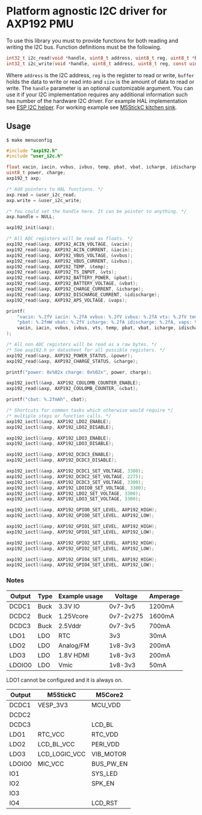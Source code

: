# Platform agnostic I2C driver for AXP192 PMU

To use this library you must to provide functions for both reading and writing the I2C bus. Function definitions must be the following.

```c
int32_t i2c_read(void *handle, uint8_t address, uint8_t reg, uint8_t *buffer, uint16_t size);
int32_t i2c_write(void *handle, uint8_t address, uint8_t reg, const uint8_t *buffer, uint16_t size);
```

Where `address` is the I2C address, `reg` is the register to read or write, `buffer` holds the data to write or read into and `size` is the amount of data to read or write. The `handle` parameter is an optional customizable argument. You can use it if your I2C implementation requires any additional information such has number of the hardware I2C driver. For example HAL implementation see [ESP I2C helper](https://github.com/tuupola/esp_i2c_helper). For working example see [M5StickC kitchen sink](https://github.com/tuupola/esp_m5stick).

## Usage

```
$ make menuconfig
```

```c
#include "axp192.h"
#include "user_i2c.h"

float vacin, iacin, vvbus, ivbus, temp, pbat, vbat, icharge, idischarge, vaps, cbat;
uint8_t power, charge;
axp192_t axp;

/* Add pointers to HAL functions. */
axp.read = &user_i2c_read;
axp.write = &user_i2c_write;

/* You could set the handle here. It can be pointer to anything. */
axp.handle = NULL;

axp192_init(&axp);

/* All ADC registers will be read as floats. */
axp192_read(&axp, AXP192_ACIN_VOLTAGE, &vacin);
axp192_read(&axp, AXP192_ACIN_CURRENT, &iacin);
axp192_read(&axp, AXP192_VBUS_VOLTAGE, &vvbus);
axp192_read(&axp, AXP192_VBUS_CURRENT, &ivbus);
axp192_read(&axp, AXP192_TEMP, &temp);
axp192_read(&axp, AXP192_TS_INPUT, &vts);
axp192_read(&axp, AXP192_BATTERY_POWER, &pbat);
axp192_read(&axp, AXP192_BATTERY_VOLTAGE, &vbat);
axp192_read(&axp, AXP192_CHARGE_CURRENT, &icharge);
axp192_read(&axp, AXP192_DISCHARGE_CURRENT, &idischarge);
axp192_read(&axp, AXP192_APS_VOLTAGE, &vaps);

printf(
    "vacin: %.2fV iacin: %.2fA vvbus: %.2fV ivbus: %.2fA vts: %.2fV temp: %.0fC "
    "pbat: %.2fmW vbat: %.2fV icharge: %.2fA idischarge: %.2fA, vaps: %.2fV",
    vacin, iacin, vvbus, ivbus, vts, temp, pbat, vbat, icharge, idischarge, vaps
);

/* All non ADC registers will be read as a raw bytes. */
/* See axp192.h or datasheet for all possible registers. */
axp192_read(&axp, AXP192_POWER_STATUS, &power);
axp192_read(&axp, AXP192_CHARGE_STATUS, &charge);

printf("power: 0x%02x charge: 0x%02x", power, charge);

axp192_ioctl(&axp, AXP192_COULOMB_COUNTER_ENABLE);
axp192_read(&axp, AXP192_COULOMB_COUNTER, &cbat);

printf("cbat: %.2fmAh", cbat);

/* Shortcuts for common tasks which otherwise would require */
/* multiple steps or function calls. */
axp192_ioctl(&axp, AXP192_LDO2_ENABLE);
axp192_ioctl(&axp, AXP192_LDO2_DISABLE);

axp192_ioctl(&axp, AXP192_LDO3_ENABLE);
axp192_ioctl(&axp, AXP192_LDO3_DISABLE);

axp192_ioctl(&axp, AXP192_DCDC3_ENABLE);
axp192_ioctl(&axp, AXP192_DCDC3_DISABLE);

axp192_ioctl(&axp, AXP192_DCDC1_SET_VOLTAGE, 3300);
axp192_ioctl(&axp, AXP192_DCDC2_SET_VOLTAGE, 2275);
axp192_ioctl(&axp, AXP192_DCDC3_SET_VOLTAGE, 3300);
axp192_ioctl(&axp, AXP192_LDOIO0_SET_VOLTAGE, 3300);
axp192_ioctl(&axp, AXP192_LDO2_SET_VOLTAGE, 3300);
axp192_ioctl(&axp, AXP192_LDO3_SET_VOLTAGE, 3300);

axp192_ioctl(&axp, AXP192_GPIO0_SET_LEVEL, AXP192_HIGH);
axp192_ioctl(&axp, AXP192_GPIO0_SET_LEVEL, AXP192_LOW);

axp192_ioctl(&axp, AXP192_GPIO1_SET_LEVEL, AXP192_HIGH);
axp192_ioctl(&axp, AXP192_GPIO1_SET_LEVEL, AXP192_LOW);

axp192_ioctl(&axp, AXP192_GPIO2_SET_LEVEL, AXP192_HIGH);
axp192_ioctl(&axp, AXP192_GPIO2_SET_LEVEL, AXP192_LOW);

axp192_ioctl(&axp, AXP192_GPIO4_SET_LEVEL, AXP192_HIGH);
axp192_ioctl(&axp, AXP192_GPIO4_SET_LEVEL, AXP192_LOW);
```

### Notes

| Output | Type | Example usage | Voltage   | Amperage |
|--------|------|---------------|-----------|----------|
| DCDC1  | Buck | 3.3V IO       | 0v7-3v5   | 1200mA   |
| DCDC2  | Buck | 1.25Vcore     | 0v7-2v275 | 1600mA   |
| DCDC3  | Buck | 2.5Vddr       | 0v7-3v5   | 700mA    |
| LDO1   | LDO  | RTC           | 3v3       | 30mA     |
| LDO2   | LDO  | Analog/FM     | 1v8-3v3   | 200mA    |
| LDO3   | LDO  | 1.8V HDMI     | 1v8-3v3   | 200mA    |
| LDOIO0 | LDO  | Vmic          | 1v8-3v3   | 50mA     |

LDO1 cannot be configured and it is always on.

| Output | M5StickC      | M5Core2   |
|--------|---------------|-----------|
| DCDC1  | VESP_3V3      | MCU_VDD   |
| DCDC2  |               |           |
| DCDC3  |               | LCD_BL    |
| LDO1   | RTC_VCC       | RTC_VDD   |
| LDO2   | LCD_BL_VCC    | PERI_VDD  |
| LDO3   | LCD_LOGIC_VCC | VIB_MOTOR |
| LDOIO0 | MIC_VCC       | BUS_PW_EN |
| IO1    |               | SYS_LED   |
| IO2    |               | SPK_EN    |
| IO3    |               |           |
| IO4    |               | LCD_RST   |
